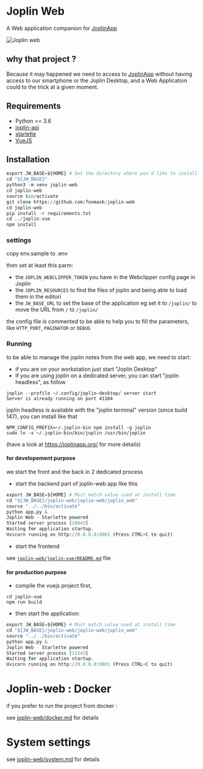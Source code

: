 # Joplin Web

A Web application companion for [JoplinApp](https://joplinapp.org)

![Joplin web](https://raw.githubusercontent.com/foxmask/joplin-web/master/joplin_web.png)

## why that project ?

Because it may happened we need to access to [JoplinApp](https://joplinapp.org) without having access to our smartphone or the Joplin Desktop, and a Web Application could to the trick at a given moment.

## Requirements

* Python >= 3.6
* [joplin-api](https://github.com/foxmask/joplin-api)
* [starlette](https://www.starlette.io)
* [VueJS](https://vuejs.org)


## Installation

```python
export JW_BASE=${HOME} # Set the directory where you'd like to install
cd "${JW_BASE}"
python3 -m venv joplin-web
cd joplin-web
source bin/activate
git clone https://github.com/foxmask/joplin-web
cd joplin-web
pip install -r requirements.txt
cd ../joplin-vue
npm install
```

### settings

copy env.sample to .env

then set at least this parm:

* the `JOPLIN_WEBCLIPPER_TOKEN` you have in the Webclipper config page in Joplin
* the `JOPLIN_RESOURCES` to find the files of joplin and being able to load them in the editori
* the `JW_BASE_URL` to set the base of the application eg  set it to `/joplin/` to move the URL from `/` to  `/joplin/`

the config file is commented to be able to help you to fill the parameters, like `HTTP_PORT`, `PAGINATOR` or `DEBUG`


### Running

to be able to manage the joplin notes from the web app, we need to start:

* if you are on your workstation just start "Joplin Desktop"
* if you are using joplin on a dedicated server, you can start "joplin headless", as follow
```
joplin --profile ~/.config/joplin-desktop/ server start
Server is already running on port 41184
```
joplin headless is available with the "joplin terminal" version (since build 147), you can install like that
```
NPM_CONFIG_PREFIX=~/.joplin-bin npm install -g joplin
sudo ln -s ~/.joplin-bin/bin/joplin /usr/bin/joplin
```
(have a look at https://joplinapp.org/ for more details)

#### for developement purpose

we start the front and the back in 2 dedicated process

* start the backend part of joplin-web app like this

```python
export JW_BASE=${HOME} # Must match value used at install time
cd "${JW_BASE}/joplin-web/joplin-web/joplin_web"
source "../../bin/activate"
python app.py &
Joplin Web - Starlette powered
Started server process [10043]
Waiting for application startup.
Uvicorn running on http://0.0.0.0:8001 (Press CTRL+C to quit)
```

* start the frontend

see [`joplin-web/joplin-vue/README.md`](joplin-vue/README.md) file


#### for production purpose

* compile the vuejs project first,

```shell
cd joplin-vue
npm run build
```

* then start the application:

```python
export JW_BASE=${HOME} # Must match value used at install time
cd "${JW_BASE}/joplin-web/joplin-web/joplin_web"
source "../../bin/activate"
python app.py &
Joplin Web - Starlette powered
Started server process [11243]
Waiting for application startup.
Uvicorn running on http://0.0.0.0:8001 (Press CTRL+C to quit)
```


# Joplin-web : Docker

if you prefer to run the project from docker :

see [joplin-web/docker.md](docker.md) for details

# System settings

see [joplin-web/system.md](system.md) for details
